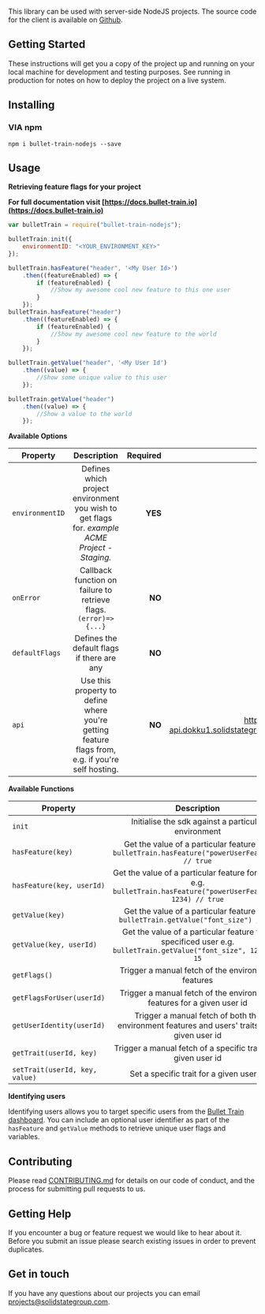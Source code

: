 This library can be used with server-side NodeJS projects. The source code for the client is available on [Github](https://github.com/BulletTrainHQ/bullet-train-nodejs-client).

## Getting Started

These instructions will get you a copy of the project up and running on your local machine for development and testing purposes. See running in production for notes on how to deploy the project on a live system.

## Installing

### VIA npm
```npm i bullet-train-nodejs --save```

## Usage
**Retrieving feature flags for your project**

**For full documentation visit [https://docs.bullet-train.io](https://docs.bullet-train.io)**
```javascript
var bulletTrain = require("bullet-train-nodejs");

bulletTrain.init({
	environmentID: "<YOUR_ENVIRONMENT_KEY>"
});

bulletTrain.hasFeature("header", '<My User Id>')
	.then((featureEnabled) => {
		if (featureEnabled) {
			//Show my awesome cool new feature to this one user
		}
	});
bulletTrain.hasFeature("header")
	.then((featureEnabled) => {
		if (featureEnabled) {
			//Show my awesome cool new feature to the world
		}
	});

bulletTrain.getValue("header", '<My User Id')
	.then((value) => {
		//Show some unique value to this user
	});

bulletTrain.getValue("header")
	.then((value) => {
		//Show a value to the world
	});
```
**Available Options**

| Property        | Description           | Required  | Default Value  |
| ------------- |:-------------:| -----:| -----:|
| ```environmentID```     | Defines which project environment you wish to get flags for. *example ACME Project - Staging.* | **YES** | null
| ```onError```     | Callback function on failure to retrieve flags. ``` (error)=>{...} ``` |  **NO** | null
| ```defaultFlags```     | Defines the default flags if there are any | **NO** | null
| ```api```     | Use this property to define where you're getting feature flags from, e.g. if you're self hosting. |  **NO** | https://bullet-train-api.dokku1.solidstategroup.com/api/v1/

**Available Functions**

| Property        | Description |
| ------------- |:-------------:|
| ```init```     | Initialise the sdk against a particular environment
| ```hasFeature(key)```     | Get the value of a particular feature e.g. ```bulletTrain.hasFeature("powerUserFeature") // true```
| ```hasFeature(key, userId)```     | Get the value of a particular feature for a user e.g. ```bulletTrain.hasFeature("powerUserFeature", 1234) // true```
| ```getValue(key)```     | Get the value of a particular feature e.g. ```bulletTrain.getValue("font_size") // 10```
| ```getValue(key, userId)```     | Get the value of a particular feature for a specificed user e.g. ```bulletTrain.getValue("font_size", 1234) // 15```
| ```getFlags()```     | Trigger a manual fetch of the environment features
| ```getFlagsForUser(userId)```     | Trigger a manual fetch of the environment features for a given user id
| ```getUserIdentity(userId)```     | Trigger a manual fetch of both the environment features and users' traits for a given user id
| ```getTrait(userId, key)```     | Trigger a manual fetch of a specific trait for a given user id
| ```setTrait(userId, key, value)```     | Set a specific trait for a given user id


**Identifying users**

Identifying users allows you to target specific users from the [Bullet Train dashboard](https://www.bullet-train.io/).
You can include an optional user identifier as part of the `hasFeature` and `getValue` methods to retrieve unique user flags and variables.


## Contributing

Please read [CONTRIBUTING.md](https://gist.github.com/kyle-ssg/c36a03aebe492e45cbd3eefb21cb0486) for details on our code of conduct, and the process for submitting pull requests to us.

## Getting Help

If you encounter a bug or feature request we would like to hear about it. Before you submit an issue please search existing issues in order to prevent duplicates.

## Get in touch

If you have any questions about our projects you can email <a href="mailto:projects@solidstategroup.com">projects@solidstategroup.com</a>.
